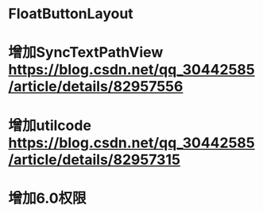 # FloatButtonLayout </br>
# 增加SyncTextPathView  https://blog.csdn.net/qq_30442585/article/details/82957556  </br>
# 增加utilcode          https://blog.csdn.net/qq_30442585/article/details/82957315    </br>
# 增加6.0权限   
